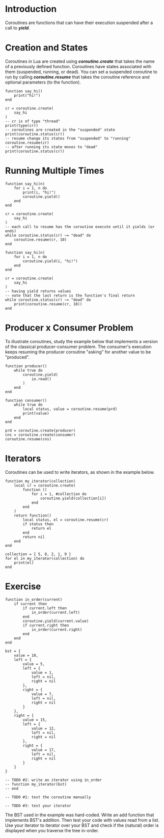# Introduction

Coroutines are functions that can have their execution suspended after a call to ***yield***. 

# Creation and States

Coroutines in Lua are created using ***coroutine.create*** that takes the name of a previously defined function. Coroutines have states associated with them (suspended, running, or dead). You can set a suspended coroutine to run by calling ***coroutine.resume*** that takes the coroutine reference and optional parameters (to the function). 

```
function say_hi()
    print("hi!")
end

cr = coroutine.create(
    say_hi
)
-- cr is of type "thread"
print(type(cr)) 
-- coroutines are created in the "suspended" state
print(coroutine.status(cr)) 
-- resume change its states from "suspended" to "running"
coroutine.resume(cr) 
-- after running its state moves to "dead"
print(coroutine.status(cr)) 
```

# Running Multiple Times

```
function say_hi(n)
    for i = 1, n do
        print(i, "hi!")
        coroutine.yield()
    end
end

cr = coroutine.create(
    say_hi
)
-- each call to resume has the coroutine execute until it yields (or ends)
while coroutine.status(cr) ~= "dead" do
    coroutine.resume(cr, 10) 
end
```

```
function say_hi(n)
    for i = 1, n do
        coroutine.yield(i, "hi!")
    end
end

cr = coroutine.create(
    say_hi
)
-- having yield returns values
-- note that the last return is the function's final return
while coroutine.status(cr) ~= "dead" do
    print(coroutine.resume(cr, 10))
end
```

# Producer x Consumer Problem

To illustrate coroutines, study the example below that implements a version of the classical producer-consumer problem. The consumer's execution keeps resuming the producer coroutine "asking" for another value to be "produced". 

```
function producer()
    while true do
        coroutine.yield(
            io.read()
        )    
    end
end

function consumer()
    while true do
        local status, value = coroutine.resume(prd)
        print(value)
    end
end

prd = coroutine.create(producer)
cns = coroutine.create(consumer)
coroutine.resume(cns)
```

# Iterators

Coroutines can be used to write iterators, as shown in the example below. 

```
function my_iterator(collection)
    local cr = coroutine.create(
        function ()
            for i = 1, #collection do
                coroutine.yield(collection[i])
            end
        end
    )
    return function() 
        local status, el = coroutine.resume(cr)
        if status then
            return el 
        end
        return nil
    end
end

collection = { 5, 8, 2, 1, 9 }
for el in my_iterator(collection) do
    print(el)
end
```

# Exercise

```
function in_order(current) 
    if current then
        if current.left then
            in_order(current.left)
        end
        coroutine.yield(current.value)
        if current.right then
            in_order(current.right)
        end
    end
end

bst = {
    value = 10, 
    left = {
        value = 5, 
        left = {
            value = 1, 
            left = nil, 
            right = nil
        }, 
        right = {
            value = 7, 
            left = nil, 
            right = nil
        }
    }, 
    right = { 
        value = 15, 
        left = {
            value = 12, 
            left = nil, 
            right = nil
        }, 
        right = {
            value = 17, 
            left = nil, 
            right = nil
        }
    }
}

-- TODO #2: write an iterator using in_order
-- function my_iterator(bst)    
-- end

-- TODO #1: test the coroutine manually

-- TODO #3: test your iterator 

```

The BST used in the example was hard-coded. Write an add function that implements BST's addition. Then test your code with values read from a list. Use your iterator to iterator over your BST and check if the (natural) order is displayed when you traverse the tree in-order. 